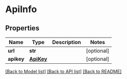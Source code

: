 # ApiInfo

## Properties
Name | Type | Description | Notes
------------ | ------------- | ------------- | -------------
**url** | **str** |  | [optional] 
**apikey** | [**ApiKey**](ApiKey.md) |  | [optional] 

[[Back to Model list]](../README.md#documentation-for-models) [[Back to API list]](../README.md#documentation-for-api-endpoints) [[Back to README]](../README.md)


